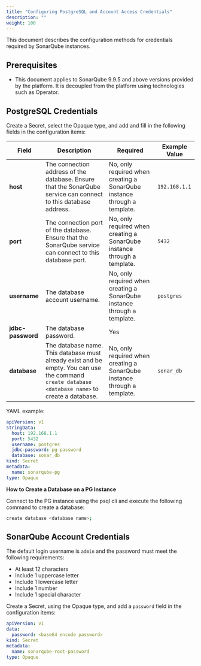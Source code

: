 ```yaml
---
title: "Configuring PostgreSQL and Account Access Credentials"
description: ""
weight: 100
---
```


This document describes the configuration methods for credentials required by SonarQube instances.

## Prerequisites

- This document applies to SonarQube 9.9.5 and above versions provided by the platform. It is decoupled from the platform using technologies such as Operator.

## PostgreSQL Credentials

Create a Secret, select the Opaque type, and add and fill in the following fields in the configuration items:

| Field         | Description                                                                                | Required        | Example Value        |
| ------------ | ------------------------------------------------------------------------------------------- | ------------- | ------------- |
| **host**     | The connection address of the database. Ensure that the SonarQube service can connect to this database address. | No, only required when creating a SonarQube instance through a template.            | `192.168.1.1` |
| **port**     | The connection port of the database. Ensure that the SonarQube service can connect to this database port. | No, only required when creating a SonarQube instance through a template.            | `5432`        |
| **username** | The database account username.                                                                | No, only required when creating a SonarQube instance through a template.             | `postgres`    |
| **jdbc-password** | The database password.                                                                      | Yes             |               |
| **database** | The database name. This database must already exist and be empty. You can use the command `create database <database name>` to create a database. | No, only required when creating a SonarQube instance through a template.             | `sonar_db`    |


YAML example:


```yaml
apiVersion: v1
stringData:
  host: 192.168.1.1
  port: 5432
  username: postgres
  jdbc-password: pg-password
  database: sonar_db
kind: Secret
metadata:
  name: sonarqube-pg
type: Opaque
```

**How to Create a Database on a PG Instance**

Connect to the PG instance using the psql cli and execute the following command to create a database:

```bash
create database <database name>;
```

## SonarQube Account Credentials

The default login username is `admin` and the password must meet the following requirements:

- At least 12 characters
- Include 1 uppercase letter
- Include 1 lowercase letter
- Include 1 number
- Include 1 special character

Create a Secret, using the Opaque type, and add a `password` field in the configuration items:

```yaml
apiVersion: v1
data:
  password: <base64 encode password>
kind: Secret
metadata:
  name: sonarqube-root-password
type: Opaque
```
